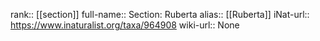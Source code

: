 

rank:: [[section]]
full-name:: Section: Ruberta
alias:: [[Ruberta]]
iNat-url:: https://www.inaturalist.org/taxa/964908
wiki-url:: None